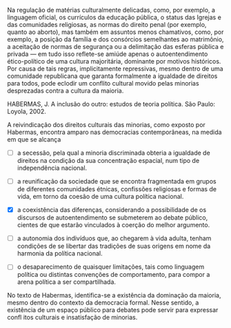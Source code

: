 

Na regulação de matérias culturalmente delicadas, como, por exemplo, a linguagem oficial, os currículos da educação pública, o status das Igrejas e das comunidades religiosas, as normas do direito penal (por exemplo, quanto ao aborto), mas também em assuntos menos chamativos, como, por exemplo, a posição da família e dos consórcios semelhantes ao matrimônio, a aceitação de normas de segurança ou a delimitação das esferas pública e privada — em tudo isso reflete-se amiúde apenas o autoentendimento ético-político de uma cultura majoritária, dominante por motivos históricos. Por causa de tais regras, implicitamente repressivas, mesmo dentro de uma comunidade republicana que garanta formalmente a igualdade de direitos para todos, pode eclodir um conflito cultural movido pelas minorias desprezadas contra a cultura da maioria.

HABERMAS, J. A inclusão do outro: estudos de teoria política. São Paulo: Loyola, 2002.

A reivindicação dos direitos culturais das minorias, como exposto por Habermas, encontra amparo nas democracias contemporâneas, na medida em que se alcança



- [ ] a secessão, pela qual a minoria discriminada obteria a igualdade de direitos na condição da sua concentração espacial, num tipo de independência nacional.
- [ ] a reunificação da sociedade que se encontra fragmentada em grupos de diferentes comunidades étnicas, confissões religiosas e formas de vida, em torno da coesão de uma cultura política nacional.
- [x] a coexistência das diferenças, considerando a possibilidade de os discursos de autoentendimento se submeterem ao debate público, cientes de que estarão vinculados à coerção do melhor argumento.
- [ ] a autonomia dos indivíduos que, ao chegarem à vida adulta, tenham condições de se libertar das tradições de suas origens em nome da harmonia da política nacional.
- [ ] o desaparecimento de quaisquer limitações, tais como linguagem política ou distintas convenções de comportamento, para compor a arena política a ser compartilhada.


No texto de Habermas, identifica-se a existência da dominação da maioria, mesmo dentro do contexto da democracia formal. Nesse sentido, a existência de um espaço público para debates pode servir para expressar confl itos culturais e insatisfação de minorias.

        